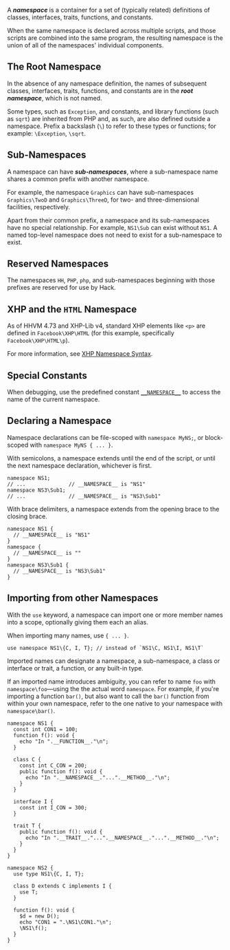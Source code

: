 A ***namespace*** is a container for a set of (typically related) definitions of classes, interfaces, traits, functions, and constants.

When the same namespace is declared across multiple scripts, and those scripts are combined into the same program, the resulting namespace
is the union of all of the namespaces' individual components.

## The Root Namespace
In the absence of any namespace definition, the names of subsequent classes, interfaces, traits, functions, and constants are in
the ***root namespace***, which is not named.

Some types, such as `Exception`, and constants, and library functions (such as `sqrt`) are inherited from PHP and, as such, are also defined outside a namespace. Prefix a backslash (`\`) to refer to these types or functions; for example: `\Exception`, `\sqrt`.

## Sub-Namespaces
A namespace can have ***sub-namespaces***, where a sub-namespace name shares a common prefix with another namespace.

For example, the namespace `Graphics` can have sub-namespaces `Graphics\TwoD` and `Graphics\ThreeD`, for two- and three-dimensional facilities,
respectively.

Apart from their common prefix, a namespace and its sub-namespaces have no special relationship. For example, `NS1\Sub` can exist without `NS1`. A named top-level namespace does not need to exist for a sub-namespace to exist.

## Reserved Namespaces
The namespaces `HH`, `PHP`, `php`, and sub-namespaces beginning with those prefixes are reserved for use by Hack.

## XHP and the `HTML` Namespace
As of HHVM 4.73 and XHP-Lib v4, standard XHP elements like `<p>` are defined in `Facebook\XHP\HTML` (for this example, specifically `Facebook\XHP\HTML\p`).

For more information, see [XHP Namespace Syntax](/hack/XHP/basic-usage#namespace-syntax).

## Special Constants
When debugging, use the predefined constant [`__NAMESPACE__`](/hack/source-code-fundamentals/constants#context-dependent-constants) to access the name of the current namespace.

## Declaring a Namespace
Namespace declarations can be file-scoped with `namespace MyNS;`, or block-scoped with `namespace MyNS { ... }`.

With semicolons, a namespace extends until the end of the script, or until the next namespace declaration, whichever is first.

```Hack
namespace NS1;
// ...              // __NAMESPACE__ is "NS1"
namespace NS3\Sub1;
// ...              // __NAMESPACE__ is "NS3\Sub1"
```

With brace delimiters, a namespace extends from the opening brace to the closing brace.

```Hack
namespace NS1 {
  // __NAMESPACE__ is "NS1"
}
namespace {
  // __NAMESPACE__ is ""
}
namespace NS3\Sub1 {
  // __NAMESPACE__ is "NS3\Sub1"
}
```
## Importing from other Namespaces
With the `use` keyword, a namespace can import one or more member names into a scope, optionally giving them each an alias.

When importing many names, use `{ ... }`.

```Hack no-extract
use namespace NS1\{C, I, T}; // instead of `NS1\C, NS1\I, NS1\T`
```

Imported names can designate a namespace, a sub-namespace, a class or interface or trait, a function, or any built-in type.

If an imported name introduces ambiguity, you can refer to name `foo` with `namespace\foo`—using the the actual word `namespace`. For example, if you're importing a function `bar()`, but also want to call the `bar()` function from within your own namespace, refer to the one native to your namespace with `namespace\bar()`.


```Hack
namespace NS1 {
  const int CON1 = 100;
  function f(): void {
    echo "In ".__FUNCTION__."\n";
  }

  class C {
    const int C_CON = 200;
    public function f(): void {
      echo "In ".__NAMESPACE__."...".__METHOD__."\n";
    }
  }

  interface I {
    const int I_CON = 300;
  }

  trait T {
    public function f(): void {
      echo "In ".__TRAIT__."...".__NAMESPACE__."...".__METHOD__."\n";
    }
  }
}

namespace NS2 {
  use type NS1\{C, I, T};

  class D extends C implements I {
    use T;
  }

  function f(): void {
    $d = new D();
    echo "CON1 = ".\NS1\CON1."\n";
    \NS1\f();
  }
}
```
